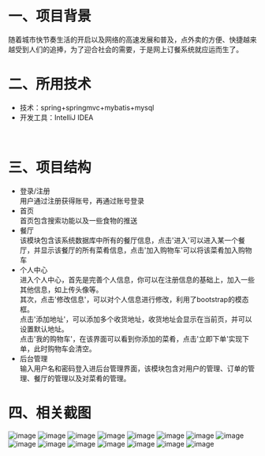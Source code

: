 一、项目背景
=============================================================================================================================
随着城市快节奏生活的开启以及网络的高速发展和普及，点外卖的方便、快捷越来越受到人们的追捧，为了迎合社会的需要，于是网上订餐系统就应运而生了。<br>

二、所用技术
=============================================================================================================================
* 技术：spring+springmvc+mybatis+mysql
* 开发工具：IntelliJ IDEA
<br>

三、项目结构
=============================================================================================================================
* 登录/注册<br>
用户通过注册获得账号，再通过账号登录<br>
* 首页<br>
首页包含搜索功能以及一些食物的推送<br>
* 餐厅<br>
该模块包含该系统数据库中所有的餐厅信息，点击'进入'可以进入某一个餐厅，并显示该餐厅的所有菜肴信息，点击'加入购物车'可以将该菜肴加入购物车<br>
* 个人中心<br>
进入个人中心，首先是完善个人信息，你可以在注册信息的基础上，加入一些其他信息，如上传头像等。<br>
其次，点击'修改信息'，可以对个人信息进行修改，利用了bootstrap的模态框。<br>
点击'添加地址'，可以添加多个收货地址，收货地址会显示在当前页，并可以设置默认地址。<br>
点击'我的购物车'，在该界面可以看到你添加的菜肴，点击'立即下单'实现下单，此时购物车会清空。<br>
* 后台管理<br>
输入用户名和密码登入进后台管理界面，该模块包含对用户的管理、订单的管理、餐厅的管理以及对菜肴的管理。<br>

四、相关截图
================================================================================================================================
![image](https://github.com/nightshp/night1/blob/master/imags/1.png)
![image](https://github.com/nightshp/night1/blob/master/imags/2.png)
![image](https://github.com/nightshp/night1/blob/master/imags/3.png)
![image](https://github.com/nightshp/night1/blob/master/imags/4.png)
![image](https://github.com/nightshp/night1/blob/master/imags/5.png)
![image](https://github.com/nightshp/night1/blob/master/imags/6.png)
![image](https://github.com/nightshp/night1/blob/master/imags/7.png)
![image](https://github.com/nightshp/night1/blob/master/imags/8.png)
![image](https://github.com/nightshp/night1/blob/master/imags/9.png)
![image](https://github.com/nightshp/night1/blob/master/imags/10.png)
![image](https://github.com/nightshp/night1/blob/master/imags/11.png)
![image](https://github.com/nightshp/night1/blob/master/imags/12.png)
![image](https://github.com/nightshp/night1/blob/master/imags/13.png)
![image](https://github.com/nightshp/night1/blob/master/imags/14.png)
![image](https://github.com/nightshp/night1/blob/master/imags/15.png)

